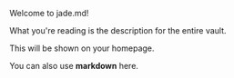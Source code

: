 ---
---

Welcome to jade.md!

What you're reading is the description for the entire vault.

This will be shown on your homepage.

You can also use **markdown** here.
